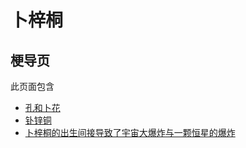 # 卜梓桐

## 梗导页

此页面包含

- [孔和卜花](/卜梓桐/孔和卜花)
- [钋锌铜](/卜梓桐/钋锌铜)
- [卜梓桐的出生间接导致了宇宙大爆炸与一颗恒星的爆炸](/卜梓桐/卜梓桐的出生间接导致了宇宙大爆炸与一颗恒星的爆炸)
